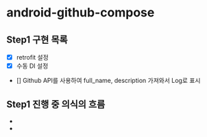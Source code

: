 # android-github-compose

## Step1 구현 목록

- [x] retrofit 설정
- [x] 수동 DI 설정
- [] Github API를 사용하여 full_name, description 가져와서 Log로 표시

## Step1 진행 중 의식의 흐름
-

-
